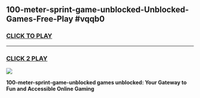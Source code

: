 
## 100-meter-sprint-game-unblocked-Unblocked-Games-Free-Play #vqqb0
<h3>
<a href="https://us.freeplayer.one?title=100-meter-sprint-game-unblocked&ref=9M">CLICK TO PLAY</a></h3>
<hr>

<h3>
<a href="https://us.freeplayer.one?title=100-meter-sprint-game-unblocked&ref=9M">CLICK 2 PLAY</a>
  
</h3>

<a href="https://us.freeplayer.one?title=100-meter-sprint-game-unblocked&ref=9M"><img src="https://clearcache.store/games.png"></a>


**100-meter-sprint-game-unblocked games unblocked: Your Gateway to Fun and Accessible Online Gaming**

